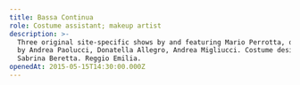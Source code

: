 ```yaml
---
title: Bassa Continua
role: Costume assistant; makeup artist
description: >-
  Three original site-specific shows by and featuring Mario Perrotta, directed
  by Andrea Paolucci, Donatella Allegro, Andrea Migliucci. Costume design by
  Sabrina Beretta. Reggio Emilia.
openedAt: 2015-05-15T14:30:00.000Z
---
```


